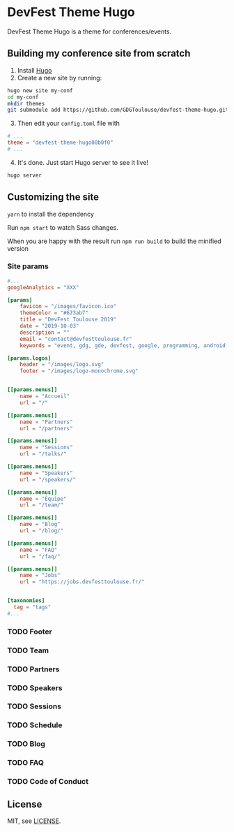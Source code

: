 # DevFest Theme Hugo

DevFest Theme Hugo is a theme for conferences/events.

## Building my conference site from scratch

1. Install [Hugo](https://gohugo.io)
2. Create a new site by running:

```bash
hugo new site my-conf
cd my-conf
mkdir themes
git submodule add https://github.com/GDGToulouse/devfest-theme-hugo.git themes/devfest-theme-hugo
```

3. Then edit your `config.toml` file with

```toml
# ...
theme = "devfest-theme-hugo00b0f0"
# ...
```


4. It's done. Just start Hugo server to see it live!

```bash
hugo server
```

## Customizing the site

`yarn` to install the dependency

Run `npm start` to watch Sass changes.

When you are happy with the result run `npm run build` to build the minified version

### Site params


```toml
#...
googleAnalytics = "XXX"

[params]
    favicon = "/images/favicon.ico"
    themeColor = "#673ab7"
    title = "DevFest Toulouse 2019"
    date = "2019-10-03"
    description = ""
    email = "contact@devfesttoulouse.fr"
    keywords = "event, gdg, gde, devfest, google, programming, android, chrome, developers, web, cloud, androiddev"

[params.logos]
    header = "/images/logo.svg"
    footer = "/images/logo-monochrome.svg"


[[params.menus]]
    name = "Accueil"
    url = "/"

[[params.menus]]
    name = "Partners"
    url = "/partners"

[[params.menus]]
    name = "Sessions"
    url = "/talks/"

[[params.menus]]
    name = "Speakers"
    url = "/speakers/"

[[params.menus]]
    name = "Équipe"
    url = "/team/"

[[params.menus]]
    name = "Blog"
    url = "/blog/"

[[params.menus]]
    name = "FAQ"
    url = "/faq/"

[[params.menus]]
    name = "Jobs"
    url = "https://jobs.devfesttoulouse.fr/"


[taxonomies]
  tag = "tags"
#...
```

### TODO Footer

### TODO Team

### TODO Partners

### TODO Speakers

### TODO Sessions

### TODO Schedule

### TODO Blog

### TODO FAQ

### TODO Code of Conduct


## License

MIT, see [LICENSE](https://github.com/jweslley/hugo-conference/blob/master/LICENSE).
